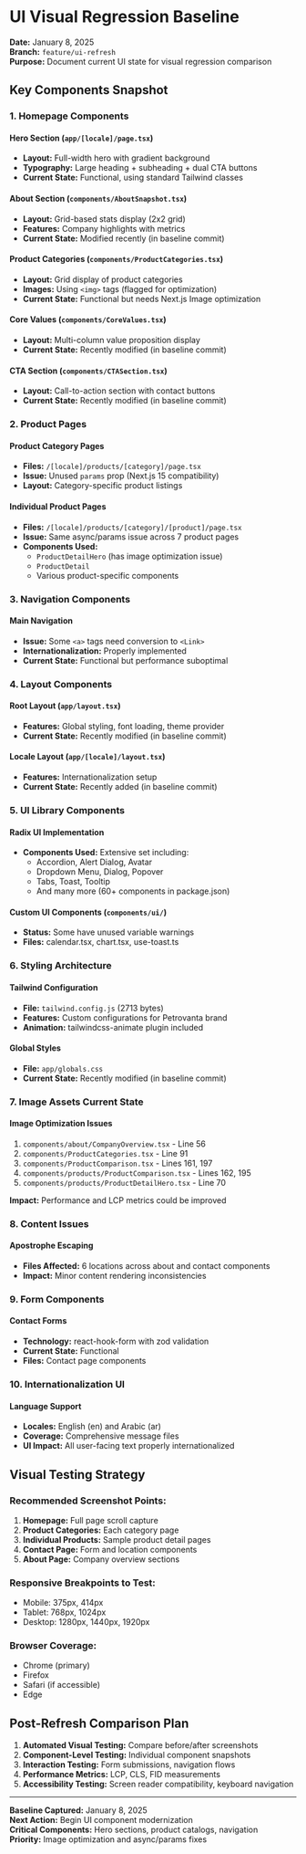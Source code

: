 # UI Visual Regression Baseline

**Date:** January 8, 2025  
**Branch:** `feature/ui-refresh`  
**Purpose:** Document current UI state for visual regression comparison  

## Key Components Snapshot

### 1. Homepage Components

#### Hero Section (`app/[locale]/page.tsx`)
- **Layout:** Full-width hero with gradient background
- **Typography:** Large heading + subheading + dual CTA buttons
- **Current State:** Functional, using standard Tailwind classes

#### About Section (`components/AboutSnapshot.tsx`)
- **Layout:** Grid-based stats display (2x2 grid)
- **Features:** Company highlights with metrics
- **Current State:** Modified recently (in baseline commit)

#### Product Categories (`components/ProductCategories.tsx`)
- **Layout:** Grid display of product categories
- **Images:** Using `<img>` tags (flagged for optimization)
- **Current State:** Functional but needs Next.js Image optimization

#### Core Values (`components/CoreValues.tsx`)
- **Layout:** Multi-column value proposition display
- **Current State:** Recently modified (in baseline commit)

#### CTA Section (`components/CTASection.tsx`)
- **Layout:** Call-to-action section with contact buttons
- **Current State:** Recently modified (in baseline commit)

### 2. Product Pages

#### Product Category Pages
- **Files:** `/[locale]/products/[category]/page.tsx`
- **Issue:** Unused `params` prop (Next.js 15 compatibility)
- **Layout:** Category-specific product listings

#### Individual Product Pages
- **Files:** `/[locale]/products/[category]/[product]/page.tsx`  
- **Issue:** Same async/params issue across 7 product pages
- **Components Used:**
  - `ProductDetailHero` (has image optimization issue)
  - `ProductDetail`
  - Various product-specific components

### 3. Navigation Components

#### Main Navigation
- **Issue:** Some `<a>` tags need conversion to `<Link>`
- **Internationalization:** Properly implemented
- **Current State:** Functional but performance suboptimal

### 4. Layout Components

#### Root Layout (`app/layout.tsx`)
- **Features:** Global styling, font loading, theme provider
- **Current State:** Recently modified (in baseline commit)

#### Locale Layout (`app/[locale]/layout.tsx`)
- **Features:** Internationalization setup
- **Current State:** Recently added (in baseline commit)

### 5. UI Library Components

#### Radix UI Implementation
- **Components Used:** Extensive set including:
  - Accordion, Alert Dialog, Avatar
  - Dropdown Menu, Dialog, Popover
  - Tabs, Toast, Tooltip
  - And many more (60+ components in package.json)

#### Custom UI Components (`components/ui/`)
- **Status:** Some have unused variable warnings
- **Files:** calendar.tsx, chart.tsx, use-toast.ts

### 6. Styling Architecture

#### Tailwind Configuration
- **File:** `tailwind.config.js` (2713 bytes)
- **Features:** Custom configurations for Petrovanta brand
- **Animation:** tailwindcss-animate plugin included

#### Global Styles
- **File:** `app/globals.css`
- **Current State:** Recently modified (in baseline commit)

### 7. Image Assets Current State

#### Image Optimization Issues
1. `components/about/CompanyOverview.tsx` - Line 56
2. `components/ProductCategories.tsx` - Line 91  
3. `components/ProductComparison.tsx` - Lines 161, 197
4. `components/products/ProductComparison.tsx` - Lines 162, 195
5. `components/products/ProductDetailHero.tsx` - Line 70

**Impact:** Performance and LCP metrics could be improved

### 8. Content Issues

#### Apostrophe Escaping
- **Files Affected:** 6 locations across about and contact components
- **Impact:** Minor content rendering inconsistencies

### 9. Form Components

#### Contact Forms
- **Technology:** react-hook-form with zod validation
- **Current State:** Functional
- **Files:** Contact page components

### 10. Internationalization UI

#### Language Support
- **Locales:** English (en) and Arabic (ar)
- **Coverage:** Comprehensive message files
- **UI Impact:** All user-facing text properly internationalized

## Visual Testing Strategy

### Recommended Screenshot Points:
1. **Homepage:** Full page scroll capture
2. **Product Categories:** Each category page
3. **Individual Products:** Sample product detail pages
4. **Contact Page:** Form and location components
5. **About Page:** Company overview sections

### Responsive Breakpoints to Test:
- Mobile: 375px, 414px
- Tablet: 768px, 1024px  
- Desktop: 1280px, 1440px, 1920px

### Browser Coverage:
- Chrome (primary)
- Firefox
- Safari (if accessible)
- Edge

## Post-Refresh Comparison Plan

1. **Automated Visual Testing:** Compare before/after screenshots
2. **Component-Level Testing:** Individual component snapshots
3. **Interaction Testing:** Form submissions, navigation flows
4. **Performance Metrics:** LCP, CLS, FID measurements
5. **Accessibility Testing:** Screen reader compatibility, keyboard navigation

---

**Baseline Captured:** January 8, 2025  
**Next Action:** Begin UI component modernization  
**Critical Components:** Hero sections, product catalogs, navigation  
**Priority:** Image optimization and async/params fixes

